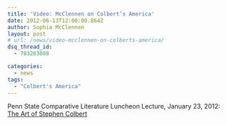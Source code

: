 ```yaml
---
title: 'Video: McClennen on Colbert’s America'
date: 2012-06-13T12:00:00.864Z
author: Sophia McClennen
layout: post
# url: /news/video-mcclennen-on-colberts-america/
dsq_thread_id:
  - 783263008

categories: 
  - news
tags:
  - "Colbert's America"
---
```

Penn State Comparative Literature Luncheon Lecture, January 23, 2012: [The Art of Stephen Colbert][1]

 [1]: https://cnet.pegcentral.com/player.php?video=5a8c0819d8c6714f1abc29808b2ba792
